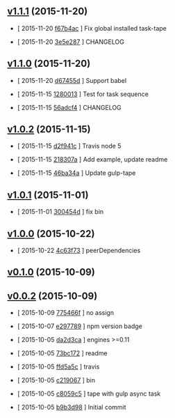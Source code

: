 <!-- LATEST 2dd01f3 -->

## [v1.1.1](https://github.com/zoubin/task-tape/commit/2dd01f3) (2015-11-20)

* [ 2015-11-20 [f67b4ac](https://github.com/zoubin/task-tape/commit/f67b4ac) ] Fix global installed task-tape

* [ 2015-11-20 [3e5e287](https://github.com/zoubin/task-tape/commit/3e5e287) ] CHANGELOG

## [v1.1.0](https://github.com/zoubin/task-tape/commit/5120353) (2015-11-20)

* [ 2015-11-20 [d67455d](https://github.com/zoubin/task-tape/commit/d67455d) ] Support babel

* [ 2015-11-15 [1280013](https://github.com/zoubin/task-tape/commit/1280013) ] Test for task sequence

* [ 2015-11-15 [56adcf4](https://github.com/zoubin/task-tape/commit/56adcf4) ] CHANGELOG

## [v1.0.2](https://github.com/zoubin/task-tape/commit/45d39bf) (2015-11-15)

* [ 2015-11-15 [d2f941c](https://github.com/zoubin/task-tape/commit/d2f941c) ] Travis node 5

* [ 2015-11-15 [218307a](https://github.com/zoubin/task-tape/commit/218307a) ] Add example, update readme

* [ 2015-11-15 [46ba34a](https://github.com/zoubin/task-tape/commit/46ba34a) ] Update gulp-tape

## [v1.0.1](https://github.com/zoubin/task-tape/commit/de05e0c) (2015-11-01)

* [ 2015-11-01 [300454d](https://github.com/zoubin/task-tape/commit/300454d) ] fix bin

## [v1.0.0](https://github.com/zoubin/task-tape/commit/e50de46) (2015-10-22)

* [ 2015-10-22 [4c63f73](https://github.com/zoubin/task-tape/commit/4c63f73) ] peerDependencies

## [v0.1.0](https://github.com/zoubin/task-tape/commit/66cf231) (2015-10-09)

## [v0.0.2](https://github.com/zoubin/task-tape/commit/51e2611) (2015-10-09)

* [ 2015-10-09 [775466f](https://github.com/zoubin/task-tape/commit/775466f) ] no assign

* [ 2015-10-07 [e297789](https://github.com/zoubin/task-tape/commit/e297789) ] npm version badge

* [ 2015-10-05 [da2d3ca](https://github.com/zoubin/task-tape/commit/da2d3ca) ] engines >=0.11

* [ 2015-10-05 [73bc172](https://github.com/zoubin/task-tape/commit/73bc172) ] readme

* [ 2015-10-05 [ffd5a5c](https://github.com/zoubin/task-tape/commit/ffd5a5c) ] travis

* [ 2015-10-05 [c219067](https://github.com/zoubin/task-tape/commit/c219067) ] bin

* [ 2015-10-05 [c8059c5](https://github.com/zoubin/task-tape/commit/c8059c5) ] tape with gulp async task

* [ 2015-10-05 [b9b3d98](https://github.com/zoubin/task-tape/commit/b9b3d98) ] Initial commit

